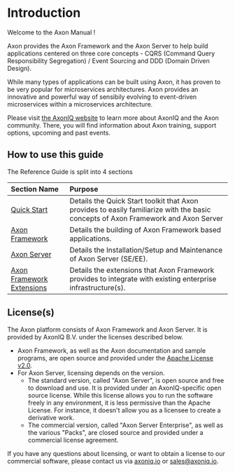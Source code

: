 # Introduction

Welcome to the Axon Manual ! 

Axon provides the Axon Framework and the Axon Server to help build applications centered on three core concepts - CQRS \(Command Query Responsibility Segregation\) / Event Sourcing and DDD \(Domain Driven Design\).

While many types of applications can be built using Axon, it has proven to be very popular for microservices architectures. Axon provides an innovative and powerful way of sensibily evolving to event-driven microservices within a microservices architecture.

Please visit [the AxonIQ website](https://axoniq.io/) to learn more about AxonIQ and the Axon community. There, you will find information about Axon training, support options, upcoming and past events.

## How to use this guide

The Reference Guide is split into 4 sections

| Section Name | Purpose |
| :--- | :--- |
| [Quick Start](getting-started/quick-start.md) | Details the Quick Start toolkit that Axon provides to easily familiarize with the basic concepts of Axon Framework and Axon Server |
| [Axon Framework](axon-framework/introduction.md) | Details the building of Axon Framework based applications. |
| [Axon Server](axon-server/introduction.md) | Details the Installation/Setup and Maintenance of Axon Server \(SE/EE\). |
| [Axon Framework Extensions](release-notes/axon-framework-extensions.md) | Details the extensions that Axon Framework provides to integrate with existing enterprise infrastructure\(s\). |

## License\(s\)

The Axon platform consists of Axon Framework and Axon Server. It is provided by AxonIQ B.V. under the licenses described below.

* Axon Framework, as well as the Axon documentation and sample programs, are open source and provided under the [Apache License v2.0](http://www.apache.org/licenses/LICENSE-2.0).
* For Axon Server, licensing depends on the version.
  * The standard version, called "Axon Server", is open source and free to download and use. It is provided under an AxonIQ-specific open source license. While this license allows you to run the software freely in any environment, it is less permissive than the Apache License. For instance, it doesn't allow you as a licensee to create a derivative work.
  * The commercial version, called "Axon Server Enterprise", as well as the various "Packs", are closed source and provided under a commercial license agreement.

If you have any questions about licensing, or want to obtain a license to our commercial software, please contact us via [axoniq.io](https://axoniq.io) or [sales@axoniq.io](mailto:sales@axoniq.io).

